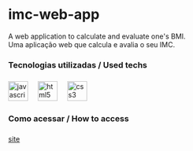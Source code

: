 # imc-web-app
<p align="left">A web application to calculate and evaluate one's BMI.<br>Uma aplicação web que calcula e avalia o seu IMC.</p>

###

<h3 align="left">Tecnologias utilizadas / Used techs</h3>

###

<div align="left">
  <img src="https://cdn.jsdelivr.net/gh/devicons/devicon/icons/javascript/javascript-original.svg" height="40" alt="javascript logo"  />
  <img width="12" />
  <img src="https://cdn.jsdelivr.net/gh/devicons/devicon/icons/html5/html5-original.svg" height="40" alt="html5 logo"  />
  <img width="12" />
  <img src="https://cdn.jsdelivr.net/gh/devicons/devicon/icons/css3/css3-original.svg" height="40" alt="css3 logo"  />
</div>

###

<h3 align="left">Como acessar / How to access</h3>

###

<p align="left"><a href="https://luizcarvalhosilva.github.io/imc-web-app/" target="blank">site</a></p>

###
